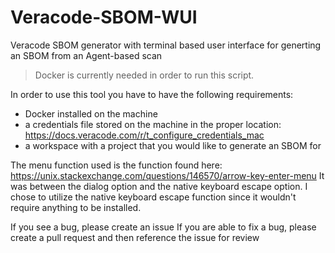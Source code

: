 # Veracode-SBOM-WUI
Veracode SBOM generator with terminal based user interface for generting an SBOM from an Agent-based scan


> Docker is currently needed in order to run this script. 

In order to use this tool you have to have the following requirements:
- Docker installed on the machine
- a credentials file stored on the machine in the proper location: https://docs.veracode.com/r/t_configure_credentials_mac
- a workspace with a project that you would like to generate an SBOM for

The menu function used is the function found here: https://unix.stackexchange.com/questions/146570/arrow-key-enter-menu
It was between the dialog option and the native keyboard escape option. I chose to utilize the native keyboard escape function since it wouldn't require anything to be installed.



If you see a bug, please create an issue
If you are able to fix a bug, please create a pull request and then reference the issue for review
